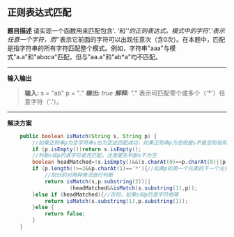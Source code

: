 ## 正则表达式匹配
**题目描述**
请实现一个函数用来匹配包含'. '和'*'的正则表达式。模式中的字符'.'表示任意一个字符，而'*'表示它前面的字符可以出现任意次（含0次）。在本题中，匹配是指字符串的所有字符匹配整个模式。例如，字符串"aaa"与模式"a.a"和"ab*ac*a"匹配，但与"aa.a"和"ab*a"均不匹配。

---
**输入输出**
>**输入:**
s = "ab"
p = ".*"
**输出:** true
**解释:** ".*" 表示可匹配零个或多个（'*'）任意字符（'.'）。
---
**解决方案**
```java
    public boolean isMatch(String s, String p) {
        //如果正则串p为空字符串s也为空这匹配成功，如果正则串p为空但是s不是空则说明匹配失败
        if (p.isEmpty())return s.isEmpty();
        //判断s和p的首字符是否匹配，注意要先判断s不为空
        boolean headMatched=!s.isEmpty()&&(s.charAt(0)==p.charAt(0)||p.charAt(0)=='.');
        if (p.length()>=2&&p.charAt(1)=='*'){//如果p的第一个元素的下一个元素是*
            //则分别对两种情况进行判断
            return isMatch(s,p.substring(2))||
                    (headMatched&&isMatch(s.substring(1),p));
        }else if (headMatched){//否则，如果s和p的首字符相等
            return isMatch(s.substring(1),p.substring(1));
        }else {
            return false;
        }
    }
```



